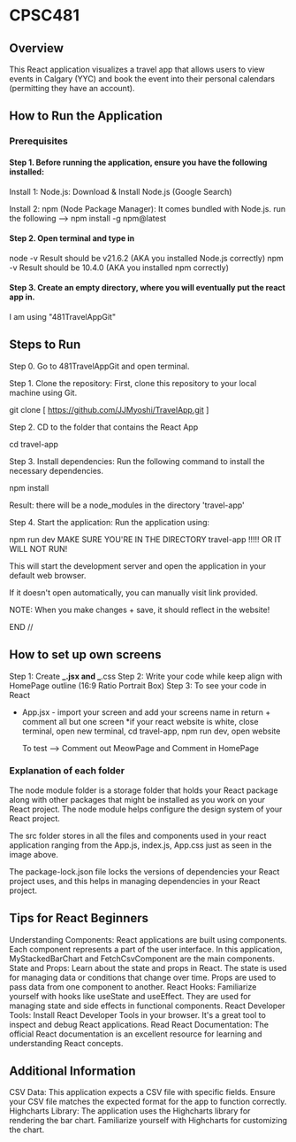 # CPSC481

## Overview

This React application visualizes a travel app that allows users to view events in Calgary (YYC) and book the event into their personal calendars (permitting they have an account).

## How to Run the Application

### Prerequisites

#### Step 1. Before running the application, ensure you have the following installed:

Install 1: Node.js: Download & Install Node.js (Google Search)

Install 2: npm (Node Package Manager): It comes bundled with Node.js.
run the following --> npm install -g npm@latest

#### Step 2. Open terminal and type in

node -v
Result should be v21.6.2 (AKA you installed Node.js correctly)
npm -v
Result should be 10.4.0 (AKA you installed npm correctly)

#### Step 3. Create an empty directory, where you will eventually put the react app in.

I am using "481TravelAppGit"

## Steps to Run

Step 0. Go to 481TravelAppGit and open terminal.

Step 1. Clone the repository: First, clone this repository to your local machine using Git.

git clone [ https://github.com/JJMyoshi/TravelApp.git ]

Step 2. CD to the folder that contains the React App

cd travel-app

Step 3. Install dependencies: Run the following command to install the necessary dependencies.

npm install

Result: there will be a node_modules in the directory 'travel-app'

Step 4. Start the application: Run the application using:

npm run dev
MAKE SURE YOU'RE IN THE DIRECTORY travel-app !!!!! OR IT WILL NOT RUN!

This will start the development server and open the application in your default web browser.

If it doesn't open automatically, you can manually visit link provided.

NOTE:
When you make changes + save, it should reflect in the website!

END //

## How to set up own screens

Step 1: Create **_.jsx and _**.css
Step 2: Write your code while keep align with HomePage outline (16:9 Ratio Portrait Box)
Step 3: To see your code in React

- App.jsx - import your screen and add your screens name in return + comment all but one screen
  \*if your react website is white, close terminal, open new terminal, cd travel-app, npm run dev, open website

  To test --> Comment out MeowPage and Comment in HomePage

### Explanation of each folder

The node module folder is a storage folder that holds your React package along with other packages that might be installed as you work on your React project. The node module helps configure the design system of your React project.

The src folder stores in all the files and components used in your react application ranging from the App.js, index.js, App.css just as seen in the image above.

The package-lock.json file locks the versions of dependencies your React project uses, and this helps in managing dependencies in your React project.

## Tips for React Beginners

Understanding Components: React applications are built using components. Each component represents a part of the user interface. In this application, MyStackedBarChart and FetchCsvComponent are the main components.
State and Props: Learn about the state and props in React. The state is used for managing data or conditions that change over time. Props are used to pass data from one component to another.
React Hooks: Familiarize yourself with hooks like useState and useEffect. They are used for managing state and side effects in functional components.
React Developer Tools: Install React Developer Tools in your browser. It's a great tool to inspect and debug React applications.
Read React Documentation: The official React documentation is an excellent resource for learning and understanding React concepts.

## Additional Information

CSV Data: This application expects a CSV file with specific fields. Ensure your CSV file matches the expected format for the app to function correctly.
Highcharts Library: The application uses the Highcharts library for rendering the bar chart. Familiarize yourself with Highcharts for customizing the chart.
